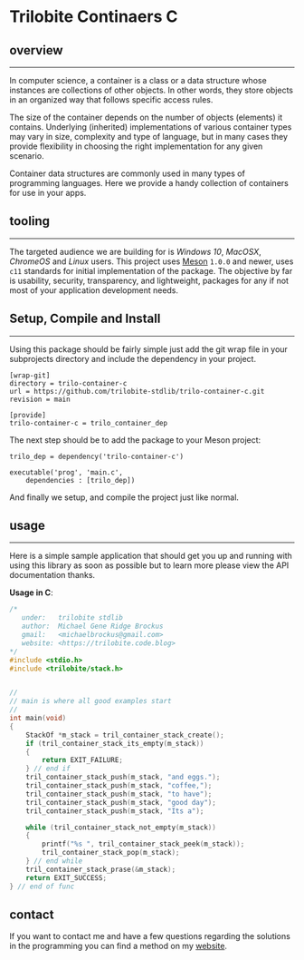 # Trilobite Continaers C

## overview

* * *

In computer science, a container is a class or a data structure whose instances are
collections of other objects. In other words, they store objects in an organized way
that follows specific access rules.

The size of the container depends on the number of objects (elements) it contains.
Underlying (inherited) implementations of various container types may vary in size,
complexity and type of language, but in many cases they provide flexibility in choosing
the right implementation for any given scenario.

Container data structures are commonly used in many types of programming languages. Here
we provide a handy collection of containers for use in your apps.

## tooling

* * *

The targeted audience we are building for is *Windows 10*, *MacOSX*, *ChromeOS*
and *Linux* users. This project uses [Meson](https://mesonbuild.com/) `1.0.0`
and newer, uses `c11` standards for initial implementation of the package. The
objective by far is usability, security, transparency, and lightweight, packages
for any if not most of your application development needs.

## Setup, Compile and Install

* * *

Using this package should be fairly simple just add the git wrap file
in your subprojects directory and include the dependency in your project.

```console
[wrap-git]
directory = trilo-container-c
url = https://github.com/trilobite-stdlib/trilo-container-c.git
revision = main

[provide]
trilo-container-c = trilo_container_dep
```


The next step should be to add the package to your Meson project:

```meson
trilo_dep = dependency('trilo-container-c')

executable('prog', 'main.c',
    dependencies : [trilo_dep])

```

And finally we setup, and compile the project just like normal.

## usage

* * *

Here is a simple sample application that should get you up and
running with using this library as soon as possible but to learn
more please view the API documentation thanks.

**Usage in C**:

```c
/*
   under:   trilobite stdlib
   author:  Michael Gene Ridge Brockus
   gmail:   <michaelbrockus@gmail.com>
   website: <https://trilobite.code.blog>
*/
#include <stdio.h>
#include <trilobite/stack.h>


//
// main is where all good examples start
//
int main(void)
{
    StackOf *m_stack = tril_container_stack_create();
    if (tril_container_stack_its_empty(m_stack))
    {
        return EXIT_FAILURE;
    } // end if
    tril_container_stack_push(m_stack, "and eggs.");
    tril_container_stack_push(m_stack, "coffee,");
    tril_container_stack_push(m_stack, "to have");
    tril_container_stack_push(m_stack, "good day");
    tril_container_stack_push(m_stack, "Its a");

    while (tril_container_stack_not_empty(m_stack))
    {
        printf("%s ", tril_container_stack_peek(m_stack));
        tril_container_stack_pop(m_stack);
    } // end while
    tril_container_stack_prase(&m_stack);
    return EXIT_SUCCESS;
} // end of func

```

## contact

If you want to contact me and have a few questions
regarding the solutions in the programming you can
find a method on my [website](https://trilobite.code.blog/contact/).
